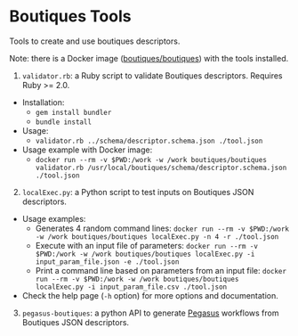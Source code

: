 # Boutiques Tools
Tools to create and use boutiques descriptors.

Note: there is a Docker image ([boutiques/boutiques](https://hub.docker.com/r/boutiques/boutiques)) with the tools installed.

1. `validator.rb`: a Ruby script to validate Boutiques descriptors. Requires Ruby >= 2.0.
  * Installation:
    * `gem install bundler`
    * `bundle install`
  * Usage:
    * `validator.rb ../schema/descriptor.schema.json ./tool.json`
  * Usage example with Docker image:
    * `docker run --rm -v $PWD:/work -w /work boutiques/boutiques validator.rb /usr/local/boutiques/schema/descriptor.schema.json ./tool.json`

2. `localExec.py`: a Python script to test inputs on Boutiques JSON descriptors.
  * Usage examples:
    * Generates 4 random command lines: `docker run --rm -v $PWD:/work -w /work boutiques/boutiques localExec.py -n 4 -r ./tool.json`
    * Execute with an input file of parameters: `docker run --rm -v $PWD:/work -w /work boutiques/boutiques localExec.py -i input_param_file.json -e ./tool.json`
    * Print a command line based on parameters from an input file: `docker run --rm -v $PWD:/work -w /work boutiques/boutiques localExec.py -i input_param_file.csv ./tool.json`
  * Check the help page (`-h` option) for more options and documentation.

3. `pegasus-boutiques`: a python API to generate [Pegasus](https://pegasus.isi.edu) workflows from Boutiques JSON descriptors.

